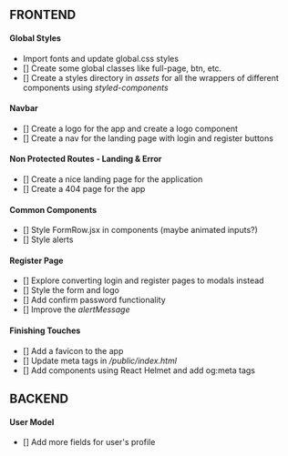 ## FRONTEND

#### Global Styles

- Import fonts and update global.css styles
- [] Create some global classes like full-page, btn, etc.
- [] Create a styles directory in _assets_ for all the wrappers of different components using _styled-components_

#### Navbar

- [] Create a logo for the app and create a logo component
- [] Create a nav for the landing page with login and register buttons

#### Non Protected Routes - Landing & Error

- [] Create a nice landing page for the application
- [] Create a 404 page for the app

#### Common Components

- [] Style FormRow.jsx in components (maybe animated inputs?)
- [] Style alerts

#### Register Page

- [] Explore converting login and register pages to modals instead
- [] Style the form and logo
- [] Add confirm password functionality
- [] Improve the _alertMessage_

#### Finishing Touches

- [] Add a favicon to the app
- [] Update meta tags in _/public/index.html_
- [] Add _<Head>_ components using React Helmet and add og:meta tags

## BACKEND

#### User Model

- [] Add more fields for user's profile
